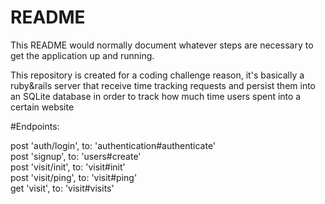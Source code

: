 # README

This README would normally document whatever steps are necessary to get the
application up and running.

This repository is created for a coding challenge reason, it's basically a ruby&rails server that receive time tracking requests and persist them into an SQLite database in order to track how much time users spent into a certain website

#Endpoints:


  post 'auth/login', to: 'authentication#authenticate'<br>
  post 'signup', to: 'users#create'<br>
  post 'visit/init', to: 'visit#init'<br>
  post 'visit/ping', to: 'visit#ping'<br>
  get 'visit', to: 'visit#visits'<br>
